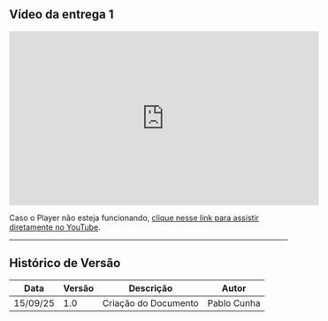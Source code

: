 ## Vídeo da entrega 1

<iframe width="560" height="315" src="https://www.youtube.com/embed/Qzfcm2vR4SM" title="YouTube video player" frameborder="0" allow="accelerometer; autoplay; clipboard-write; encrypted-media; gyroscope; picture-in-picture; web-share" allowfullscreen></iframe>

<br>

Caso o Player não esteja funcionando, [clique nesse link para assistir diretamente no YouTube](https://youtu.be/Qzfcm2vR4SM).

---
## Histórico de Versão

| Data     | Versão | Descrição             | Autor              |
| -------- | ------ | --------------------- | ------------------ |
| 15/09/25 | 1.0    | Criação do Documento  | Pablo Cunha        |